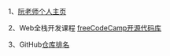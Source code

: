 1、[阮老师个人主页](https://github.com/ruanyf)

2、Web全栈开发课程 [freeCodeCamp开源代码库](https://github.com/freeCodeCamp/freeCodeCamp)

3、GitHub[仓库排名](https://github.com/jaywcjlove/github-rank)

